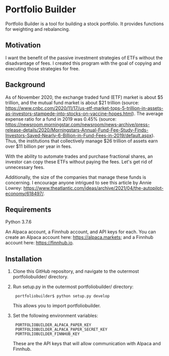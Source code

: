 # Portfolio Builder
Portfolio Builder is a tool for building a stock portfolio. It provides functions for weighting and rebalancing.

## Motivation
I want the benefit of the passive investment strategies of ETFs without the disadvantage of fees. I created this program with the goal of copying and executing those strategies for free.

## Background
As of November 2020, the exchange traded fund (ETF) market is about $5 trillion, and the mutual fund market is about $21 trillion (source: https://www.cnbc.com/2020/11/17/us-etf-market-tops-5-trillion-in-assets-as-investors-stampede-into-stocks-on-vaccine-hopes.html). The average expense ratio for a fund in 2019 was 0.45% (source: https://newsroom.morningstar.com/newsroom/news-archive/press-release-details/2020/Morningstars-Annual-Fund-Fee-Study-Finds-Investors-Saved-Nearly-6-Billion-in-Fund-Fees-in-2019/default.aspx). Thus, the institutions that collectively manage $26 trillion of assets earn over $11 billion per year in fees.

With the ability to automate trades and purchase fractional shares, an investor can copy these ETFs without paying the fees. Let's get rid of unnecessary fees.

Additionally, the size of the companies that manage these funds is concerning. I encourage anyone intrigued to see this article by Annie Lowrey: https://www.theatlantic.com/ideas/archive/2021/04/the-autopilot-economy/618497/. 

## Requirements
Python 3.7.6

An Alpaca account, a Finnhub account, and API keys for each. You can create an Alpaca account here: https://alpaca.markets; and a Finnhub account here: https://finnhub.io. 

## Installation
1. Clone this GitHub repository, and navigate to the outermost portfoliobuilder/ directory.

2. Run setup.py in the outermost portfoliobuilder/ directory:

        portfoliobuilder$ python setup.py develop

    This allows you to import portfoliobuilder.

3. Set the following environment variables:

        PORTFOLIOBUILDER_ALPACA_PAPER_KEY
        PORTFOLIOBUILDER_ALPACA_PAPER_SECRET_KEY
        PORTFOLIOBUILDER_FINNHUB_KEY

    These are the API keys that will allow communication with Alpaca and Finnhub.